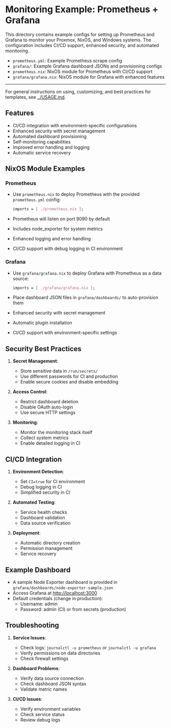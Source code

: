 # Monitoring Example: Prometheus + Grafana

This directory contains example configs for setting up Prometheus and Grafana to monitor your Proxmox, NixOS, and Windows systems. The configuration includes CI/CD support, enhanced security, and automated monitoring.

- `prometheus.yml`: Example Prometheus scrape config
- `grafana/`: Example Grafana dashboard JSONs and provisioning configs
- `prometheus.nix`: NixOS module for Prometheus with CI/CD support
- `grafana/grafana.nix`: NixOS module for Grafana with enhanced features

---

For general instructions on using, customizing, and best practices for templates, see [../USAGE.md](../USAGE.md).

## Features

- CI/CD integration with environment-specific configurations
- Enhanced security with secret management
- Automated dashboard provisioning
- Self-monitoring capabilities
- Improved error handling and logging
- Automatic service recovery

## NixOS Module Examples

### Prometheus

- Use `prometheus.nix` to deploy Prometheus with the provided `prometheus.yml` config:

  ```nix
  imports = [ ./prometheus.nix ];
  ```

- Prometheus will listen on port 9090 by default
- Includes node_exporter for system metrics
- Enhanced logging and error handling
- CI/CD support with debug logging in CI environment

### Grafana

- Use `grafana/grafana.nix` to deploy Grafana with Prometheus as a data source:

  ```nix
  imports = [ ./grafana/grafana.nix ];
  ```

- Place dashboard JSON files in `grafana/dashboards/` to auto-provision them
- Enhanced security with secret management
- Automatic plugin installation
- CI/CD support with environment-specific settings

## Security Best Practices

1. **Secret Management**:
   - Store sensitive data in `/run/secrets/`
   - Use different passwords for CI and production
   - Enable secure cookies and disable embedding

2. **Access Control**:
   - Restrict dashboard deletion
   - Disable OAuth auto-login
   - Use secure HTTP settings

3. **Monitoring**:
   - Monitor the monitoring stack itself
   - Collect system metrics
   - Enable detailed logging in CI

## CI/CD Integration

1. **Environment Detection**:
   - Set `CI=true` for CI environment
   - Debug logging in CI
   - Simplified security in CI

2. **Automated Testing**:
   - Service health checks
   - Dashboard validation
   - Data source verification

3. **Deployment**:
   - Automatic directory creation
   - Permission management
   - Service recovery

## Example Dashboard

- A sample Node Exporter dashboard is provided in `grafana/dashboards/node-exporter-sample.json`
- Access Grafana at <http://localhost:3000>
- Default credentials (change in production):
  - Username: admin
  - Password: admin (CI) or from secrets (production)

## Troubleshooting

1. **Service Issues**:
   - Check logs: `journalctl -u prometheus` or `journalctl -u grafana`
   - Verify permissions on data directories
   - Check firewall settings

2. **Dashboard Problems**:
   - Verify data source connection
   - Check dashboard JSON syntax
   - Validate metric names

3. **CI/CD Issues**:
   - Verify environment variables
   - Check service status
   - Review debug logs
